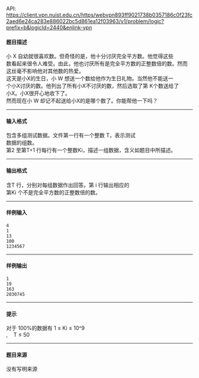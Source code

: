 API: https://client.vpn.nuist.edu.cn/https/webvpn893ff9021738b0357186c0f23fc2aed6e24ca283e886022bc5d861ea12f03963/v1/problem/logic?prefix=b&logicId=2440&enlink-vpn

#### 题目描述

小 X 自幼就很喜欢数。但奇怪的是，他十分讨厌完全平方数。他觉得这些  
数看起来很令人难受。由此，他也讨厌所有是完全平方数的正整数倍的数。然而  
这丝毫不影响他对其他数的热爱。  
这天是小X的生日，小 W 想送一个数给他作为生日礼物。当然他不能送一  
个小X讨厌的数。他列出了所有小X不讨厌的数，然后选取了第 K个数送给了  
小X。小X很开心地收下了。  
然而现在小 W 却记不起送给小X的是哪个数了。你能帮他一下吗？

---

#### 输入格式

包含多组测试数据。文件第一行有一个整数 T，表示测试  
数据的组数。  
第2 至第T+1 行每行有一个整数Ki，描述一组数据，含义如题目中所描述。 

---

#### 输出格式

含T 行，分别对每组数据作出回答。第 i 行输出相应的  
第Ki 个不是完全平方数的正整数倍的数。

---

#### 样例输入
```
4 
1 
13 
100 
1234567 
```

---

#### 样例输出
```
1 
19 
163 
2030745 
```

---

#### 提示

对于 100%的数据有 1 ≤ Ki ≤ 10^9  
,    T ≤ 50

---

#### 题目来源

没有写明来源